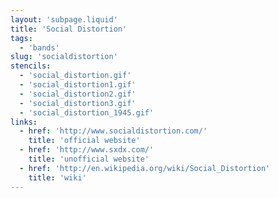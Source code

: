 ```yaml
---
layout: 'subpage.liquid'
title: 'Social Distortion'
tags:
  - 'bands'
slug: 'socialdistortion'
stencils:
  - 'social_distortion.gif'
  - 'social_distortion1.gif'
  - 'social_distortion2.gif'
  - 'social_distortion3.gif'
  - 'social_distortion_1945.gif'
links:
  - href: 'http://www.socialdistortion.com/'
    title: 'official website'
  - href: 'http://www.sxdx.com/'
    title: 'unofficial website'
  - href: 'http://en.wikipedia.org/wiki/Social_Distortion'
    title: 'wiki'
---
```

